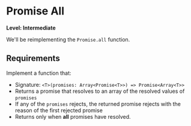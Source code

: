 # Promise All

**Level: Intermediate**

We'll be reimplementing the `Promise.all` function.

## Requirements

Implement a function that:

- Signature: `<T>(promises: Array<Promise<T>>) => Promise<Array<T>>`
- Returns a promise that resolves to an array of the resolved values of `promises`
- If any of the `promises` rejects, the returned promise rejects with the reason of the first rejected promise
- Returns only when **all** promises have resolved.
